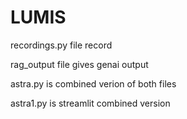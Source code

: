 # LUMIS
recordings.py file record 

rag_output file gives genai output

astra.py is combined verion of both files

astra1.py is streamlit combined version
